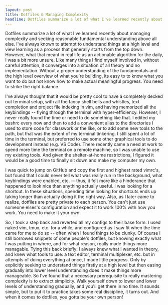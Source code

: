 ```yaml
---
layout: post
title: Dotfiles & Managing Complexity
headline: Dotfiles summarize a lot of what I've learned recently about managing complexity and seeking reasonable fundamental understanding above all else.
---
```


Dotfiles summarize a lot of what I've learned recently about managing complexity and seeking reasonable fundamental understanding above all else. I've always known to attempt to understand things at a high level and view learning as a process that generally starts from the top down. However, what that meant in real life as an actionable algorithm for the daily, I was a bit more unsure. Like many things I find myself involved in, without careful attention, it converges into a situation of all theory and no implementation. Without a proper understanding of the fundamentals and the high level overview of what you're building, its easy to to know what you want to do but not know how to make actual meaningful progress. You need to strike the right balance.

I've always thought that it would be pretty cool to have a completely decked out terminal setup, with all the fancy shell bells and whistles, text completion and project file indexing in vim, and having memorized all the keybindings -- flying through the terminal with hyper-efficiency. However, I never really found the time or need to do something like that. I edited my bashrc every now and then to add a convenient alias to the directories I used to store code for classwork or the like, or to add some new tools to the path, but that was the extent of my terminal tinkering. I still spent a lot of time in the terminal, but preferred to use some other graphical tools to do development instead (e.g. VS Code). There recently came a need at work to spend more time the terminal on a remote machine, so I was unable to use my existing tools. And given the shelter-at-home restrictions, I figured it would be a good time to finally sit down and make my computer my own.

I was quick to jump on GitHub and copy the first and highest rated vimrc's, but found that I could never tell what was really run in the background, what keybindings were enabled, etc. -- thus, it felt more like a hinderance that happened to look nice than anything actually useful. I was looking for a shortcut. In these situations, spending time looking for shortcuts ends up taking longer than actually doing it the right way. Also, as I later came to realize, dotfiles are pretty private to each person. You can't just use someone elses's configuration and expect it to work 100% with how you work. You need to make it your own. 

So, I took a step back and reverted all my configs to their base form. I used naked vim, tmux, etc. for a while, and configured as I saw fit when the time came for me to do so -- often when I found things to be clunky. Of course I still borrowed snippets of some people's dotfiles, but knowing exactly what I was putting in where, and for what reason, really made things more managable. Tying this back briefly: I always knew what I wanted in theory, and knew what tools to use: a text editor, terminal multiplexer, etc. but in attempts of doing everything at once, I made little progress. Only by explicitly seeking to understand things firstly at a high level but then easing gradually into lower level understanding does it make things more manageable. So I've found that a necessary prerequisite to really mastering complexity is to extract simplicity. Walk yourself down to lower and lower levels of understanding gradually, and you'll get there in no time. It sounds simple, but to put it to practice takes some real discipline, it turns out. And when it comes to dotfiles, you gotta be your own person! 


